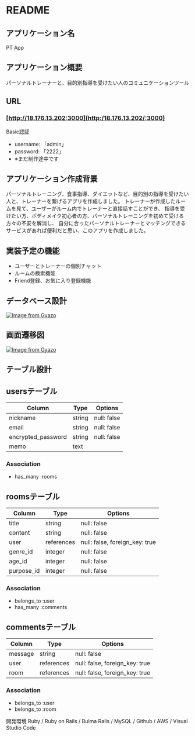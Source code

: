 # README

## アプリケーション名
PT App

## アプリケーション概要
パーソナルトレーナーと、目的別指導を受けたい人のコミュニケーションツール

## URL
### [http://18.176.13.202:3000](http:/18.176.13.202/:3000)
Basic認証
* username: 「admin」
* password: 「2222」
* ※まだ制作途中です

## アプリケーション作成背景
パーソナルトレーニング、食事指導、ダイエットなど、目的別の指導を受けたい人と、トレーナーを繋げるアプリを作成しました。 トレーナーが作成したルームを見て、ユーザーがルーム内でトレーナーと直接話すことができ、 指導を受けたい方、ボディメイク初心者の方、パーソナルトレーニングを初めて受ける方々の不安を解消し、 自分に合ったパーソナルトレーナーとマッチングできるサービスがあれば便利だと思い、このアプリを作成しました。

## 実装予定の機能
* ユーザーとトレーナーの個別チャット
* ルームの検索機能
* Friend登録、お気に入り登録機能

## データベース設計
[![Image from Gyazo](https://gyazo.com/7c9d9fb3907d2110d6f44f9bd91fd5a9.jpg)](https://gyazo.com/7c9d9fb3907d2110d6f44f9bd91fd5a9)

## 画面遷移図
[![Image from Gyazo](https://gyazo.com/62cadafeff4d6f1d5ba074982102c944.jpg)](https://gyazo.com/62cadafeff4d6f1d5ba074982102c944)

## テーブル設計

## usersテーブル
 | Column             | Type   | Options     |
 | ------------------ | ------ | ----------- |
 | nickname           | string | null: false |
 | email              | string | null: false |
 | encrypted_password | string | null: false |
 | memo               | text   |             |

### Association
* has_many :rooms


## roomsテーブル
 | Column             | Type       | Options                        |
 | ------------------ | ---------- | ------------------------------ |
 | title              | string     | null: false                    |
 | content            | string     | null: false                    |
 | user               | references | null: false, foreign_key: true |
 | genre_id           | integer    | null: false                    |
 | age_id             | integer    | null: false                    |
 | purpose_id         | integer    | null: false                    |

### Association
* belongs_to :user
* has_many :comments


## commentsテーブル
 | Column  | Type       | Options                        |
 | ------- | ---------- | ------------------------------ |
 | message | string     | null: false                    |
 | user    | references | null: false, foreign_key: true |
 | room    | references | null: false, foreign_key: true |

### Association
* belongs_to :user
* belongs_to :room


開発環境
Ruby / Ruby on Rails / Bulma Rails / MySQL / Github / AWS / Visual Studio Code